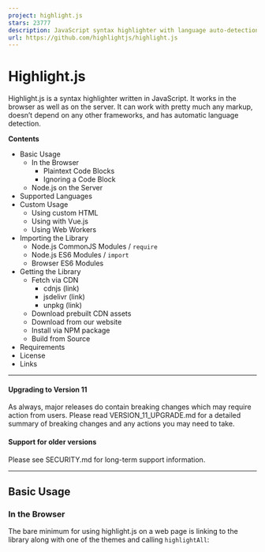 ```yaml
---
project: highlight.js
stars: 23777
description: JavaScript syntax highlighter with language auto-detection and zero dependencies.
url: https://github.com/highlightjs/highlight.js
---
```


Highlight.js
============

Highlight.js is a syntax highlighter written in JavaScript. It works in the browser as well as on the server. It can work with pretty much any markup, doesn’t depend on any other frameworks, and has automatic language detection.

**Contents**

-   Basic Usage
    -   In the Browser
        -   Plaintext Code Blocks
        -   Ignoring a Code Block
    -   Node.js on the Server
-   Supported Languages
-   Custom Usage
    -   Using custom HTML
    -   Using with Vue.js
    -   Using Web Workers
-   Importing the Library
    -   Node.js CommonJS Modules / `require`
    -   Node.js ES6 Modules / `import`
    -   Browser ES6 Modules
-   Getting the Library
    -   Fetch via CDN
        -   cdnjs (link)
        -   jsdelivr (link)
        -   unpkg (link)
    -   Download prebuilt CDN assets
    -   Download from our website
    -   Install via NPM package
    -   Build from Source
-   Requirements
-   License
-   Links

* * *

#### Upgrading to Version 11

As always, major releases do contain breaking changes which may require action from users. Please read VERSION\_11\_UPGRADE.md for a detailed summary of breaking changes and any actions you may need to take.

#### Support for older versions

Please see SECURITY.md for long-term support information.

* * *

Basic Usage
-----------

### In the Browser

The bare minimum for using highlight.js on a web page is linking to the library along with one of the themes and calling `highlightAll`:

<link rel\="stylesheet" href\="/path/to/styles/default.min.css"\>
<script src\="/path/to/highlight.min.js"\></script\>
<script\>hljs.highlightAll();</script\>

This will find and highlight code inside of `<pre><code>` tags; it tries to detect the language automatically. If automatic detection doesn’t work for you, or you simply prefer to be explicit, you can specify the language manually by using the `class` attribute:

<pre\><code class\="language-html"\>...</code\></pre\>

#### Plaintext Code Blocks

To apply the Highlight.js styling to plaintext without actually highlighting it, use the `plaintext` language:

<pre\><code class\="language-plaintext"\>...</code\></pre\>

#### Ignoring a Code Block

To skip highlighting of a code block completely, use the `nohighlight` class:

<pre\><code class\="nohighlight"\>...</code\></pre\>

### Node.js on the Server

The bare minimum to auto-detect the language and highlight some code.

// load the library and ALL languages
hljs \= require('highlight.js');
html \= hljs.highlightAuto('<h1>Hello World!</h1>').value

To load only a "common" subset of popular languages:

hljs \= require('highlight.js/lib/common');

To highlight code with a specific language, use `highlight`:

html \= hljs.highlight('<h1>Hello World!</h1>', {language: 'xml'}).value

See Importing the Library for more examples of `require` vs `import` usage, etc. For more information about the result object returned by `highlight` or `highlightAuto` refer to the api docs.

Supported Languages
-------------------

Highlight.js supports over 180 languages in the core library. There are also 3rd party language definitions available to support even more languages. You can find the full list of supported languages in SUPPORTED\_LANGUAGES.md.

Custom Usage
------------

If you need a bit more control over the initialization of Highlight.js, you can use the `highlightElement` and `configure` functions. This allows you to better control _what_ to highlight and _when_.

For example, here’s the rough equivalent of calling `highlightAll` but doing the work manually instead:

document.addEventListener('DOMContentLoaded', (event) \=> {
  document.querySelectorAll('pre code').forEach((el) \=> {
    hljs.highlightElement(el);
  });
});

Please refer to the documentation for `configure` options.

### Using custom HTML

We strongly recommend `<pre><code>` wrapping for code blocks. It's quite semantic and "just works" out of the box with zero fiddling. It is possible to use other HTML elements (or combos), but you may need to pay special attention to preserving linebreaks.

Let's say your markup for code blocks uses divs:

<div class\='code'\>...</div\>

To highlight such blocks manually:

// first, find all the div.code blocks
document.querySelectorAll('div.code').forEach(el \=> {
  // then highlight each
  hljs.highlightElement(el);
});

Without using a tag that preserves linebreaks (like `pre`) you'll need some additional CSS to help preserve them. You could also pre and post-process line breaks with a plug-in, but _we recommend using CSS_.

To preserve linebreaks inside a `div` using CSS:

div.code {
  white-space: pre;
}

### Using with Vue.js

See highlightjs/vue-plugin for a simple Vue plugin that works great with Highlight.js.

An example of `vue-plugin` in action:

  <div id\="app"\>
    <!-- bind to a data property named \`code\` -->
    <highlightjs autodetect :code\="code" />
    <!-- or literal code works as well -->
    <highlightjs language\='javascript' code\="var x = 5;" />
  </div\>

### Using Web Workers

You can run highlighting inside a web worker to avoid freezing the browser window while dealing with very big chunks of code.

In your main script:

addEventListener('load', () \=> {
  const code \= document.querySelector('#code');
  const worker \= new Worker('worker.js');
  worker.onmessage \= (event) \=> { code.innerHTML \= event.data; }
  worker.postMessage(code.textContent);
});

In worker.js:

onmessage \= (event) \=> {
  importScripts('<path>/highlight.min.js');
  const result \= self.hljs.highlightAuto(event.data);
  postMessage(result.value);
};

Importing the Library
---------------------

First, you'll likely be installing the library via `npm` or `yarn` -- see Getting the Library.

### Node.js CommonJS Modules / `require`

Requiring the top-level library will load all languages:

// require the highlight.js library, including all languages
const hljs \= require('./highlight.js');
const highlightedCode \= hljs.highlightAuto('<span>Hello World!</span>').value

For a smaller footprint, load our common subset of languages (the same set used for our default web build).

const hljs \= require('highlight.js/lib/common');

For the smallest footprint, load only the languages you need:

const hljs \= require('highlight.js/lib/core');
hljs.registerLanguage('xml', require('highlight.js/lib/languages/xml'));

const highlightedCode \= hljs.highlight('<span>Hello World!</span>', {language: 'xml'}).value

### Node.js ES6 Modules / `import`

The default import will register all languages:

import hljs from 'highlight.js';

It is more efficient to import only the library and register the languages you need:

import hljs from 'highlight.js/lib/core';
import javascript from 'highlight.js/lib/languages/javascript';
hljs.registerLanguage('javascript', javascript);

If your build tool processes CSS imports, you can also import the theme directly as a module:

import hljs from 'highlight.js';
import 'highlight.js/styles/github.css';

### Browser ES6 Modules

_Note: For now you'll want to install `@highlightjs/cdn-assets` package instead of `highlight.js`. See Download prebuilt CDN assets_

To import the library and register only those languages that you need:

import hljs from './assets/js/@highlightjs/cdn-assets/es/core.js';
import javascript from './assets/js/@highlightjs/cdn-assets/es/languages/javascript.min.js';

hljs.registerLanguage('javascript', javascript);

To import the library and register all languages:

import hljs from './assets/js/@highlightjs/cdn-assets/es/highlight.js';

_Note: The path to these files will vary depending on where you have installed/copied them within your project or site. The above path is only an example._

You can also use `importmap` to import in similar way as Node:

<script type\="importmap"\>
{
	"imports": {
		"@highlightjs": "./assets/js/@highlightjs/cdn-assets/es/"
	}
}
</script\>

Use the above code in your HTML. After that, your JavaScript can import using the named key from your `importmap`, for example `@highlightjs` in this case:

import hljs from '@highlightjs/core.js';
import javascript from '@highlightjs/languages/javascript.min.js';

hljs.registerLanguage('javascript', javascript);

_Note: You can also import directly from fully static URLs, such as our very own pre-built ES6 Module CDN resources. See Fetch via CDN for specific examples._

Getting the Library
-------------------

You can get highlight.js as a hosted, or custom-build, browser script or as a server module. Right out of the box the browser script supports both AMD and CommonJS, so if you wish you can use RequireJS or Browserify without having to build from source. The server module also works perfectly fine with Browserify, but there is the option to use a build specific to browsers rather than something meant for a server.

**Do not link to GitHub directly.** The library is not supposed to work straight from the source, it requires building. If none of the pre-packaged options work for you refer to the building documentation.

**On Almond.** You need to use the optimizer to give the module a name. For example:

r.js -o name=hljs paths.hljs=/path/to/highlight out=highlight.js

### Fetch via CDN

A prebuilt version of Highlight.js bundled with many common languages is hosted by several popular CDNs. When using Highlight.js via CDN you can use Subresource Integrity for additional security. For details see DIGESTS.md.

#### cdnjs (link)

##### Common JS

<link rel\="stylesheet" href\="https://cdnjs.cloudflare.com/ajax/libs/highlight.js/11.10.0/styles/default.min.css"\>
<script src\="https://cdnjs.cloudflare.com/ajax/libs/highlight.js/11.10.0/highlight.min.js"\></script\>
<!-- and it's easy to individually load additional languages -->
<script src\="https://cdnjs.cloudflare.com/ajax/libs/highlight.js/11.10.0/languages/go.min.js"\></script\>

##### ES6 Modules

<link rel\="stylesheet" href\="https://cdnjs.cloudflare.com/ajax/libs/highlight.js/11.10.0/styles/dark.min.css"\>
<script type\="module"\>
import hljs from 'https://cdnjs.cloudflare.com/ajax/libs/highlight.js/11.10.0/es/highlight.min.js';
//  and it's easy to individually load additional languages
import go from 'https://cdnjs.cloudflare.com/ajax/libs/highlight.js/11.10.0/es/languages/go.min.js';
hljs.registerLanguage('go', go);
</script\>

#### jsdelivr (link)

##### Common JS

<link rel\="stylesheet" href\="https://cdn.jsdelivr.net/gh/highlightjs/cdn-release@11.10.0/build/styles/default.min.css"\>
<script src\="https://cdn.jsdelivr.net/gh/highlightjs/cdn-release@11.10.0/build/highlight.min.js"\></script\>
<!-- and it's easy to individually load additional languages -->
<script src\="https://cdn.jsdelivr.net/gh/highlightjs/cdn-release@11.10.0/build/languages/go.min.js"\></script\>

##### ES6 Modules

<link rel\="stylesheet" href\="https://cdn.jsdelivr.net/gh/highlightjs/cdn-release@11.10.0/build/styles/default.min.css"\>
<script type\="module"\>
import hljs from 'https://cdn.jsdelivr.net/gh/highlightjs/cdn-release@11.10.0/build/es/highlight.min.js';
//  and it's easy to individually load additional languages
import go from 'https://cdn.jsdelivr.net/gh/highlightjs/cdn-release@11.10.0/build/es/languages/go.min.js';
hljs.registerLanguage('go', go);
</script\>

#### unpkg (link)

##### Common JS

<link rel\="stylesheet" href\="https://unpkg.com/@highlightjs/cdn-assets@11.10.0/styles/default.min.css"\>
<script src\="https://unpkg.com/@highlightjs/cdn-assets@11.10.0/highlight.min.js"\></script\>
<!-- and it's easy to individually load additional languages -->
<script src\="https://unpkg.com/@highlightjs/cdn-assets@11.10.0/languages/go.min.js"\></script\>

##### ES6 Modules

<link rel\="stylesheet" href\="https://unpkg.com/@highlightjs/cdn-assets@11.10.0/styles/default.min.css"\>
<script type\="module"\>
import hljs from 'https://unpkg.com/@highlightjs/cdn-assets@11.10.0/es/highlight.min.js';
//  and it's easy to individually load & register additional languages
import go from 'https://unpkg.com/@highlightjs/cdn-assets@11.10.0/es/languages/go.min.js';
hljs.registerLanguage('go', go);
</script\>

**Note:** _The CDN-hosted `highlight.min.js` package doesn't bundle every language._ It would be very large. You can find our list of "common" languages that we bundle by default on our download page.

### Download prebuilt CDN assets

You can also download and self-host the same assets we serve up via our own CDNs. We publish those builds to the cdn-release GitHub repository. You can easily pull individual files off the CDN endpoints with `curl`, etc; if say you only needed `highlight.min.js` and a single CSS file.

There is also an npm package @highlightjs/cdn-assets if pulling the assets in via `npm` or `yarn` would be easier for your build process.

### Download from our website

The download page can quickly generate a custom single-file minified bundle including only the languages you desire.

**Note:** Building from source can produce slightly smaller builds than the website download.

### Install via NPM package

Our NPM package including all supported languages can be installed with NPM or Yarn:

npm install highlight.js
# or
yarn add highlight.js

There is also another npm package @highlightjs/cdn-assets that contains prebuilt CDN assets including ES6 Modules that can be imported in browser:

npm install @highlightjs/cdn-assets
# or
yarn add @highlightjs/cdn-assets

Alternatively, you can build the NPM package from source.

### Build from Source

The current source code is always available on GitHub.

node tools/build.js -t node
node tools/build.js -t browser :common
node tools/build.js -t cdn :common

See our building documentation for more information.

Requirements
------------

Highlight.js works on all modern browsers and currently supported Node.js versions. You'll need the following software to contribute to the core library:

-   Node.js >= 12.x
-   npm >= 6.x

License
-------

Highlight.js is released under the BSD License. See our LICENSE file for details.

Links
-----

The official website for the library is https://highlightjs.org/.

Further in-depth documentation for the API and other topics is at http://highlightjs.readthedocs.io/.

A list of the Core Team and contributors can be found in the CONTRIBUTORS.md file.
